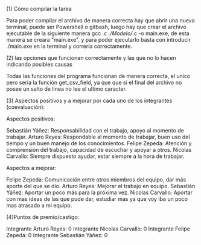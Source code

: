 (1) Cómo compilar la tarea

Para poder compilar el archivo de manera correcta hay que abrir una nueva terminal, puede ser Powershell o gitbash, luego hay que crear el archivo ejecutable de la siguiente manera gcc *.c ./Modelo/*.c -o main.exe, de esta manera se creara "main.exe", y para poder ejecutarlo basta con introducir ./main.exe en la terminal y correria correctamente.

(2) las opciones que funcionan correctamente y las que no lo hacen indicando posibles causas

Todas las funciones del programa funcionan de manera correcta, el unico pero seria la función get_csv_field, ya que que si el final del archivo no posee un salto de linea no lee el ultimo caracter.

(3) Aspectos positivos y a mejorar por cada uno de los integrantes (coevaluación):

Aspectos positivos:

Sebastián Yáñez: Responsabilidad con el trabajo, apoyo al momento de trabajar.
Arturo Reyes: Respondable al momento de trabajar, buen uso del tiempo y un buen manejo de los conocimientos.
Felipe Zepeda: Atención y comprensión del trabajo, capacidad de escuchar y apoyar a otros.
Nicolas Carvallo: Siempre dispuesto ayudar, estar siempre a la hora de trabajar.

Aspectos a mejorar:

Felipe Zepeda: Comunicación entre otros miembros del equipo, dar más aporte del que se dio.
Arturo Reyes: Mejorar el trabajo en equipo.
Sebastián Yáñez: Aportar un poco más para la próxima vez.
Nicolas Carvallo: Aportar con mas ideas de las que pude dar, estudiar mas ya que voy iba un poco mas atrasado a mi equipo.

(4)Puntos de premio/castigo:

Integrante Arturo Reyes: 0
Integrante Nicolas Carvallo: 0
Integrante Felipe Zepeda: 0
Integrante Sebastián Yáñez: 0